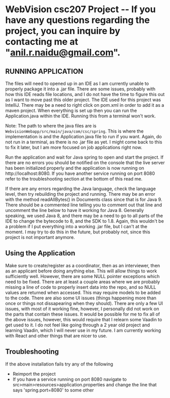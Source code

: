 # WebVision csc207 Project -- If you have any questions regarding the project, you can inquire by contacting me at "anil.r.naidu@gmail.com".

## RUNNING APPLICATION

The files will need to opened up in an IDE as I am currently unable to properly package it into a .jar file.
There are some issues, probably with how this IDE reads file locations, and I do not have the time to 
figure this out as I want to move past this older project. The IDE used for this project was IntelliJ. 
There may be a need to right click on pom.xml in order to add it as a maven project. When everything is set up
then you can run the Application.java within the IDE. Running this from a terminal won't work.

Note: The path to where the java files are is `WebvisionWebapp/src/main/java/com/csc/spring`. This is where the implementation is
and the Application.java file to run if you want. Again, do not run in a terminal, as there is no .jar file as yet. I might
come back to this to fix it later, but I am more focused on job applications right now.

Run the application and wait for Java spring to open
and start the project. If there are no errors you should be notified on the console that
the live server has been initialized properly and the application is now running 
on http://localhost:8080. If you have another service running on port 8080 refer to the
troubleshooting section at the bottom of this read me. 

If there are any errors regarding the Java language, check the language level, 
then try rebuilding the project and running. There may be an error with the method readAllBytes() in Documents
class since that is for Java 9. There should be a commented line telling you to comment out that line and uncomment the 
line below to have it working for Java 8. Generally speaking, we used Java 8, and there may be a need to go to all parts
of the IDE to change the bytecode to 8, and the SDK to 1.8. Again, this wouldn't be a problem if I put everything into
a working .jar file, but I can't at the moment. I may try to do this in the future, but probably not, since this project is
not important anymore. 

## Using the Application
Make sure to create/register as a coordinator, then as an interviewer, then as an applicant before doing anything else.
This will allow things to work sufficiently well. However, there are some NULL pointer exceptions which need to be fixed.
There are at least a couple areas where we are probably missing a line of code to properly insert data into the repo, and so
NULL values are returned when accessed. This may require models to be added to the code. There are also some UI issues (things
happening more than once or things not dissapearing when they should). There are only a few UI issues, with most of it working
fine, however, I personally did not work on the parts that contain these issues. It would be possible for me to fix all of the above
issues, however, this would require that I relearn some Vaadin to get used to it. I do not feel like going through a 2 year old project
and learning Vaadin, which I will never use in my future. I am currently working with React and other things that are nicer to use. 


## Troubleshooting
If the above installation fails try any of the following
* Reimport the project
* If you have a service running on port 8080 navigate to src>main>resources>application.properties
and change the line that says 'spring.port=8080' to some other
